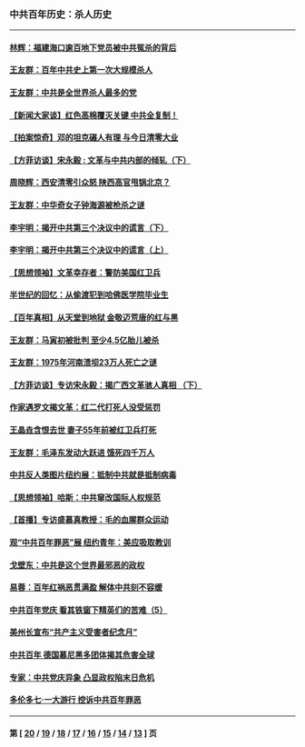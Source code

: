 ### 中共百年历史：杀人历史
---
#### [林辉：福建海口逾百地下党员被中共冤杀的背后](../../pages/nf1176106/n13878946.md?04160430) 
#### [王友群：百年中共史上第一次大规模杀人](../../pages/nf1176106/n13863785.md?04160430) 
#### [王友群：中共是全世界杀人最多的党](../../pages/nf1176106/n13860689.md?04160430) 
#### [【新闻大家谈】红色高棉覆灭关键 中共全复制！](../../pages/nf1176106/n13850222.md?04160430) 
#### [【拍案惊奇】邓的坦克碾人有理 与今日清零大业](../../pages/nf1176106/n13729574.md?04160430) 
#### [【方菲访谈】宋永毅 : 文革与中共内部的倾轧（下）](../../pages/nf1176106/n13486836.md?04160430) 
#### [周晓辉：西安清零引众怒 陕西高官甩锅北京？](../../pages/nf1176106/n13484627.md?04160430) 
#### [王友群：中华奇女子钟海源被枪杀之谜](../../pages/nf1176106/n13430555.md?04160430) 
#### [李宇明：揭开中共第三个决议中的谎言（下）](../../pages/nf1176106/n13389389.md?04160430) 
#### [李宇明：揭开中共第三个决议中的谎言（上）](../../pages/nf1176106/n13388697.md?04160430) 
#### [【思想领袖】文革幸存者：警防美国红卫兵](../../pages/nf1176106/n13339289.md?04160430) 
#### [半世纪的回忆：从偷渡犯到哈佛医学院毕业生](../../pages/nf1176106/n13345328.md?04160430) 
#### [【百年真相】从天堂到地狱 金敬迈荒唐的红与黑](../../pages/nf1176106/n13336995.md?04160430) 
#### [王友群：马寅初被批判 至少4.5亿胎儿被杀](../../pages/nf1176106/n13260313.md?04160430) 
#### [王友群：1975年河南溃坝23万人死亡之谜](../../pages/nf1176106/n13231576.md?04160430) 
#### [【方菲访谈】专访宋永毅：揭广西文革骇人真相 （下）](../../pages/nf1176106/n13209074.md?04160430) 
#### [作家遇罗文揭文革：红二代打死人没受惩罚](../../pages/nf1176106/n13205254.md?04160430) 
#### [王晶垚含恨去世 妻子55年前被红卫兵打死](../../pages/nf1176106/n13203590.md?04160430) 
#### [王友群：毛泽东发动大跃进 饿死四千万人](../../pages/nf1176106/n13177158.md?04160430) 
#### [中共反人类图片纽约展：抵制中共就是抵制病毒](../../pages/nf1176106/n13115371.md?04160430) 
#### [【思想领袖】哈斯：中共窜改国际人权规范](../../pages/nf1176106/n13053647.md?04160430) 
#### [【首播】专访盛慕真教授：毛的血腥群众运动](../../pages/nf1176106/n13091782.md?04160430) 
#### [观“中共百年罪恶”展 纽约青年：美应吸取教训](../../pages/nf1176106/n13085246.md?04160430) 
#### [戈壁东：中共是这个世界最邪恶的政权](../../pages/nf1176106/n13085641.md?04160430) 
#### [易蓉：百年红祸恶贯满盈 解体中共刻不容缓](../../pages/nf1176106/n13084455.md?04160430) 
#### [中共百年党庆 看其铁窗下精英们的苦难（5）](../../pages/nf1176106/n13076766.md?04160430) 
#### [美州长宣布“共产主义受害者纪念月”](../../pages/nf1176106/n13074024.md?04160430) 
#### [中共百年 德国慕尼黑多团体揭其危害全球](../../pages/nf1176106/n13068873.md?04160430) 
#### [专家：中共党庆异象 凸显政权陷末日危机](../../pages/nf1176106/n13067084.md?04160430) 
#### [多伦多七·一大游行 控诉中共百年罪恶](../../pages/nf1176106/n13062043.md?04160430) 

---
#### 第 [ [20](./20.md?04160430) / [19](./19.md?04160430) / [18](./18.md?04160430) / [17](./17.md?04160430) / [16](./16.md?04160430) / [15](./15.md?04160430) / [14](./14.md?04160430) / [13](./13.md?04160430) ] 页

